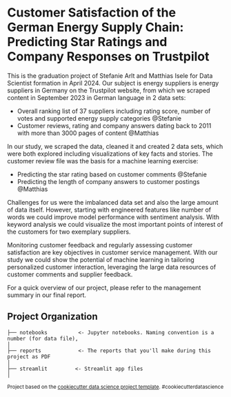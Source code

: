 Customer Satisfaction of the German Energy Supply Chain: 
Predicting Star Ratings and Company Responses on Trustpilot
==============================

This is the graduation project  of Stefanie Arlt and Matthias Isele for Data Scientist formation in April 2024.
Our subject is energy suppliers is energy suppliers in Germany on the Trustpilot website, from which we scraped content in September 2023 in German language in 2 data sets:
* Overall ranking list of 37 suppliers including rating score, number of votes and supported energy supply categories @Stefanie
* Customer reviews, rating and company answers dating back to 2011 with more than 3000 pages of content @Matthias

In our study, we scraped the data, cleaned it and created 2 data sets, which were both explored including visualizations of key facts and stories.
The customer review file was the basis for a machine learning exercise: 
* Predicting the star rating based on customer comments  @Stefanie
* Predicting the length of company answers to customer postings @Matthias

Challenges for us were the imbalanced data set and also the large amount of data itself.
However, starting with engineered features like number of words we could improve model performance with sentiment analysis.
With keyword analysis we could visualize the most important points of interest of the customers for two exemplary suppliers.

Monitoring customer feedback and regularly assessing customer satisfaction are key objectives in customer service management.
With our study we could show the potential of machine learning in tailoring personalized customer interaction, leveraging the large data resources of customer comments and supplier feedback.


For a quick overview of our project, please refer to the management summary in our final report.

Project Organization
------------
    ├── notebooks          <- Jupyter notebooks. Naming convention is a number (for data file),
    │
    ├── reports            <- The reports that you'll make during this project as PDF
    │  
    ├── streamlit         <- Streamlit app files
    │  

<p><small>Project based on the <a target="_blank" href="https://drivendata.github.io/cookiecutter-data-science/">cookiecutter data science project template</a>. #cookiecutterdatascience</small></p>
